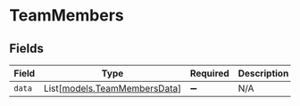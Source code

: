 # TeamMembers


## Fields

| Field                                                        | Type                                                         | Required                                                     | Description                                                  |
| ------------------------------------------------------------ | ------------------------------------------------------------ | ------------------------------------------------------------ | ------------------------------------------------------------ |
| `data`                                                       | List[[models.TeamMembersData](../models/teammembersdata.md)] | :heavy_minus_sign:                                           | N/A                                                          |